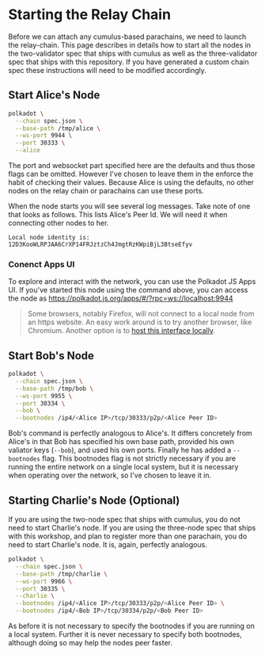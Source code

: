 # Starting the Relay Chain

Before we can attach any cumulus-based parachains, we need to launch the relay-chain. This page describes in details how to start all the nodes in the two-validator spec that ships with cumulus as well as the three-validator spec that ships with this repository. If you have generated a custom chain spec these instructions will need to be modified accordingly.

## Start Alice's Node
```bash
polkadot \
  --chain spec.json \
  --base-path /tmp/alice \
  --ws-port 9944 \
  --port 30333 \
  --alice
```

The port and websocket part specified here are the defaults and thus those flags can be omitted. However I've chosen to leave them in the enforce the habit of checking their values. Because Alice is using the defaults, no other nodes on the relay chain or parachains can use these ports.

When the node starts you will see several log messages. Take note of one that looks as follows. This lists Alice's Peer Id. We will need it when connecting other nodes to her.
```
Local node identity is: 12D3KooWLRPJAA6CrXP14FRJztzCh4JmgtRzKWpiBjL3BtseEfyv
```

### Conenct Apps UI
To explore and interact with the network, you can use the Polkadot JS Apps UI. If you've started this node using the command above, you can access the node as https://polkadot.js.org/apps/#/?rpc=ws://localhost:9944

> Some browsers, notably Firefox, will not connect to a local node from an https website. An easy work around is to try another browser, like Chromium. Another option is to [host this interface locally](https://github.com/polkadot-js/apps#development).

## Start Bob's Node

```bash
polkadot \
  --chain spec.json \
  --base-path /tmp/bob \
  --ws-port 9955 \
  --port 30334 \
  --bob \
  --bootnodes /ip4/<Alice IP>/tcp/30333/p2p/<Alice Peer ID>
```

Bob's command is perfectly analogous to Alice's. It differs concretely from Alice's in that Bob has specified his own base path, provided his own valiator keys (`--bob`), and used his own ports. Finally he has added a `--bootnodes` flag. This bootnodes flag is not strictly necessary if you are running the entire network on a single local system, but it is necessary when operating over the network, so I've chosen to leave it in.

## Starting Charlie's Node (Optional)

If you are using the two-node spec that ships with cumulus, you do not need to start Charlie's node. If you are using the three-node spec that ships with this workshop, and plan to register more than one parachain, you do need to start Charlie's node. It is, again, perfectly analogous.

```bash
polkadot \
  --chain spec.json \
  --base-path /tmp/charlie \
  --ws-port 9966 \
  --port 30335 \
  --charlie \
  --bootnodes /ip4/<Alice IP>/tcp/30333/p2p/<Alice Peer ID> \
  --bootnodes /ip4/<Bob IP>/tcp/30334/p2p/<Bob Peer ID>
```

As before it is not necessary to specify the bootnodes if you are running on a local system. Further it is never necessary to specify both bootnodes, although doing so may help the nodes peer faster.

